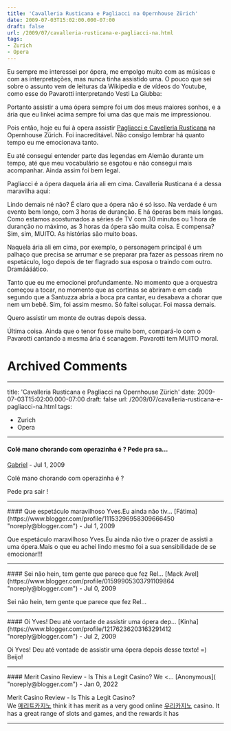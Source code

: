 ```yaml
---
title: 'Cavalleria Rusticana e Pagliacci na Opernhouse Zürich'
date: 2009-07-03T15:02:00.000-07:00
draft: false
url: /2009/07/cavalleria-rusticana-e-pagliacci-na.html
tags: 
- Zurich
- Opera
---
```


Eu sempre me interessei por ópera, me empolgo muito com as músicas e com as interpretações, mas nunca tinha assistido uma. O pouco que sei sobre o assunto vem de leituras da Wikipedia e de vídeos do Youtube, como esse do Pavarotti interpretando Vesti La Giubba:  
  
  
  
Portanto assistir a uma ópera sempre foi um dos meus maiores sonhos, e a ária que eu linkei acima sempre foi uma das que mais me impressionou.  
  
Pois então, hoje eu fui à opera assistir [Pagliacci e Cavelleria Rusticana](http://www.opernhaus.ch/e/spielplan/spielplan_detail.php?vorstellID=10326158) na Opernhouse Zürich. Foi inacreditável. Não consigo lembrar há quanto tempo eu me emocionava tanto.  
  
Eu até consegui entender parte das legendas em Alemão durante um tempo, até que meu vocabulário se esgotou e não consegui mais acompanhar. Ainda assim foi bem legal.  
  
Pagliacci é a ópera daquela ária ali em cima. Cavalleria Rusticana é a dessa maravilha aqui:  
  
  
  
Lindo demais né não? É claro que a ópera não é só isso. Na verdade é um evento bem longo, com 3 horas de duranção. E há óperas bem mais longas. Como estamos acostumados a séries de TV com 30 minutos ou 1 hora de duranção no máximo, as 3 horas da ópera são muita coisa. E compensa? Sim, sim, MUITO. As histórias são muito boas.  
  
Naquela ária ali em cima, por exemplo, o personagem principal é um palhaço que precisa se arrumar e se preparar pra fazer as pessoas rirem no espetáculo, logo depois de ter flagrado sua esposa o traindo com outro. Dramáááático.  
  
Tanto que eu me emocionei profundamente. No momento que a orquestra começou a tocar, no momento que as cortinas se abriram e em cada segundo que a Santuzza abria a boca pra cantar, eu desabava a chorar que nem um bebê. Sim, foi assim mesmo. Só faltei soluçar. Foi massa demais.  
  
Quero assistir um monte de outras depois dessa.  
  
Última coisa. Ainda que o tenor fosse muito bom, compará-lo com o Pavarotti cantando a mesma ária é scanagem. Pavarotti tem MUITO moral.
# Archived Comments
---
title: 'Cavalleria Rusticana e Pagliacci na Opernhouse Zürich'
date: 2009-07-03T15:02:00.000-07:00
draft: false
url: /2009/07/cavalleria-rusticana-e-pagliacci-na.html
tags: 
- Zurich
- Opera
---

#### Colé mano chorando com operazinha é ? Pede pra sa...
[Gabriel](https://www.blogger.com/profile/11015933148467263936 "noreply@blogger.com") - <time datetime="2009-07-05T20:55:11.979-07:00">Jul 1, 2009</time>

Colé mano chorando com operazinha é ?  
  
Pede pra sair !
<hr />
#### Que espetáculo maravilhoso Yves.Eu ainda não tiv...
[Fátima](https://www.blogger.com/profile/11153296958309666450 "noreply@blogger.com") - <time datetime="2009-07-06T07:05:35.717-07:00">Jul 1, 2009</time>

Que espetáculo maravilhoso Yves.Eu ainda não tive o prazer de assisti a uma ópera.Mais o que eu achei lindo mesmo foi a sua sensibilidade de se emocionar!!!
<hr />
#### Sei não hein, tem gente que parece que fez Rel...
[Mack Avel](https://www.blogger.com/profile/01599905303791109864 "noreply@blogger.com") - <time datetime="2009-07-12T14:48:57.859-07:00">Jul 0, 2009</time>

Sei não hein, tem gente que parece que fez Rel...
<hr />
#### Oi Yves! Deu até vontade de assistir uma ópera dep...
[Kinha](https://www.blogger.com/profile/12176236203163291412 "noreply@blogger.com") - <time datetime="2009-07-14T04:57:29.587-07:00">Jul 2, 2009</time>

Oi Yves! Deu até vontade de assistir uma ópera depois desse texto! =)  
Beijo!
<hr />
#### Merit Casino Review - Is This a Legit Casino? We <...
[Anonymous]( "noreply@blogger.com") - <time datetime="2022-01-22T21:11:04.225-08:00">Jan 0, 2022</time>

Merit Casino Review - Is This a Legit Casino?  
We [메리트카지노](https://shootercasino.com/merit-casino/) think it has merit as a very good online [우리카지노](https://xn--o80b910a26eepc81il5g.online/woori-casino/) casino. It has a great range of slots and games, and the rewards it has
<hr />
